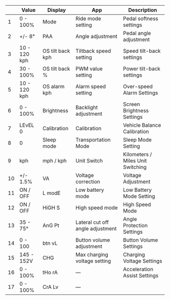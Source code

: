 |  | Value | Display | App | Description |
| --- | --- | --- | --- | --- |
|  1 | 0 - 100% | Mode | Ride mode setting | Pedal softness settings |
|  2 | +/- 8° | PAA | Angle adjustment | Pedal angle adjustment |
|  3 | 10 - 120 kph | OS tilt back kph | Tiltback speed setting | Speed tilt-back settings |
|  4 | 30 - 100% | OS tilt back % | PWM value setting | Power tilt-back settings |
|  5 | 10 - 120 kph | OS alarm kph | Alarm speed setting | Over-speed Alarm Settings |
|  6 | 0 - 100% | Brightness | Backlight adjustment | Screen Brightness Settings |
|  7 | LEvEL 0 | Calibration | Calibration | Vehicle Balance Calibration |
|  8 | 0 | Sleep mode | Transportation Mode | Sleep Mode Setting |
|  9 | kph | mph / kph | Unit Switch | Kilometers / Miles Unit Switching |
| 10 | +/- 1.5% | VA | Voltage correction | Voltage Adjustment |
| 11 | ON / OFF | L modE | Low battery mode | Low Battery Mode Setting |
| 12 | ON / OFF | HiGH S | High speed mode | High Speed Mode |
| 13 | 35 - 75° | AnG Pt | Lateral cut off angle adjustment | Angle Protection Settings |
| 14 | 0 - 100 | btn vL | Button volume adjustment | Button Volume Settings |
| 15 | 145 - 152V | CHG | Max charging voltage setting | Charging Voltage Settings |
| 16 | 0 - 100% | tHo rA | — | Acceleration Assist Settings |
| 17 | 0 - 100% | CrA Lv | — |  |
